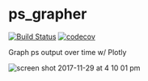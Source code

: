 # ps_grapher
[![Build Status](https://travis-ci.org/scottx611x/ps_grapher.svg?branch=master)](https://travis-ci.org/scottx611x/ps_grapher)
[![codecov](https://codecov.io/gh/scottx611x/ps_grapher/branch/master/graph/badge.svg)](https://codecov.io/gh/scottx611x/ps_grapher)

Graph ps output over time w/ Plotly

![screen shot 2017-11-29 at 4 10 01 pm](https://user-images.githubusercontent.com/5629547/33399235-d7be9dc0-d51f-11e7-8b19-f5d4c59e0dad.png)
